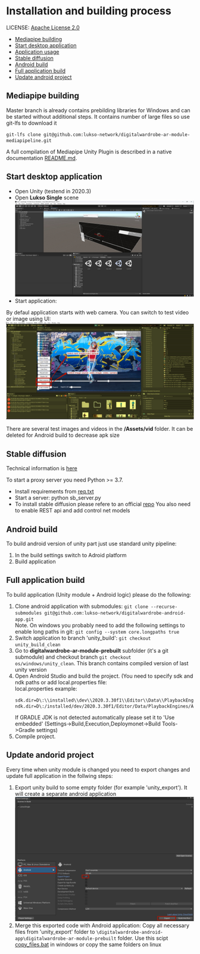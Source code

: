 # Installation and building process

LICENSE: [Apache License 2.0](/LICENSE)

- [Mediapipe building](#mediapipe-building)
- [Start desktop application](#start-desktop-application)
- [Application usage](/Docs/application_usage.md)
- [Stable diffusion](#stable-diffusion)
- [Android build](#android-build)
- [Full application build](#full-application-build)
- [Update android project](#update-andorid-project)

## Mediapipe building

Master branch is already contains prebilding libraries for Windows and can be started without additional steps. It contains number of large files so use git-lfs to download it
```
git-lfs clone git@github.com:lukso-network/digitalwardrobe-ar-module-mediapipeline.git
```

A full compilation of Mediapipe Unity Plugin is described in a native documentation [README.md](/README.md).

## Start desktop application

- Open Unity (testend in 2020.3)
- Open **Lukso Single** scene ![](/Docs/images/lukso_scene.jpg)
- Start application:

By defaul application starts with web camera. You can switch to test video or image using UI: ![](/Docs/images/sources.jpg)

There are several test images and videos in the **/Assets/vid** folder. It can be deleted for Android build to decrease apk size

## Stable diffusion

Technical information is [here](/Docs/index.md#stable-diffusion)

To start a proxy server you need Python >= 3.7. 
- Install requirements from [req.txt](/Docs/sb_server/req.txt)
- Start a server: python sb_server.py
- To install stable diffusion please refere to an official [repo](https://gitgud.io/AUTOMATIC1111/stable-diffusion-webui)
You also need to enable REST api and add control net models

## Android build

To build android version of unity part just use standard unity pipeline:
1. In the build settings switch to Adroid platform
2. Build application

## Full application build 

To build application (Unity module + Android logic) please do the following:
1. Clone android application with submodules: ```git clone --recurse-submodules git@github.com:lukso-network/digitalwardrobe-android-app.git``` <br>
Note. On windows you probably need to add the following settings to enable long paths in git: ```git config --system core.longpaths true```
1. Switch application to branch 'unity_build': ```git checkout unity_build_clean```
1. Go to **digitalwardrobe-ar-module-prebuilt** subfolder (it's a git submodule) and checkout branch ```git checkout os/windows/unity_clean```. This branch contains compiled version of last unity version
1. Open Android Studio and build the project. (You need to specify sdk and ndk paths or add local.properties file: <br>
   local.properties example:
   ```
   sdk.dir=D\:\\installed\\dev\\2020.3.30f1\\Editor\\Data\\PlaybackEngines\\AndroidPlayer\\SDK
   ndk.dir=D\:/installed/dev/2020.3.30f1/Editor/Data/PlaybackEngines/AndroidPlayer/NDK
   ```
   If GRADLE JDK is not detected automatically please set it to 'Use embedded' (Settings->Build,Execution,Deploymonet->Build Tools->Gradle settings)
1. Compile project.

## Update andorid project

Every time when unity module is changed you need to export changes and update full application in the follwing steps:

1. Export unity build to some empty folder (for example 'unity_export'). It will create a separate android application
   ![](/Docs/images/export.jpg)
1. Merge this exported code with Android application:
   Copy all necessary files from 'unity_export' folder to ```\digitalwardrobe-android-app\digitalwardrobe-ar-module-prebuilt``` folder. 
   Use this scipt [copy_files.bat](/Docs/copy_files.bat) in windows or copy the same folders on linux



